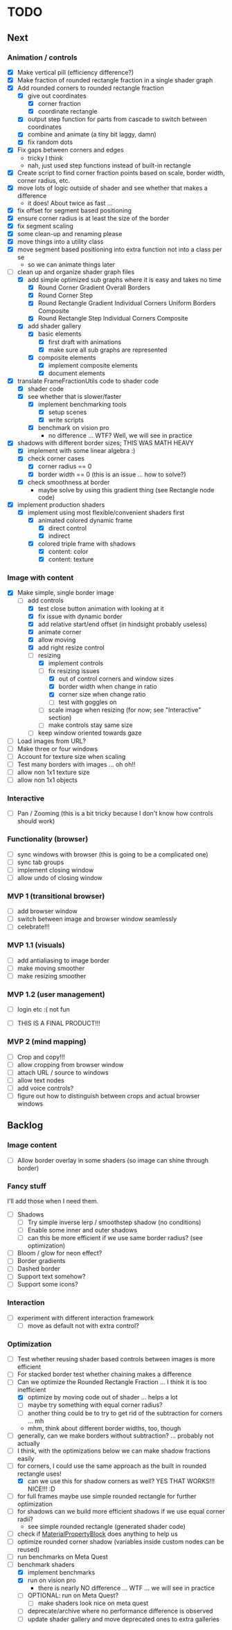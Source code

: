 # TODO

## Next

### Animation / controls

- [x] Make vertical pill (efficiency difference?)
- [x] Make fraction of rounded rectangle fraction in a single shader graph
- [x] Add rounded corners to rounded rectangle fraction
    - [x] give out coordinates
        - [x] corner fraction
        - [x] coordinate rectangle
    - [x] output step function for parts from cascade to switch between coordinates
    - [x] combine and animate (a tiny bit laggy, damn)
    - [x] fix random dots
- [x] Fix gaps between corners and edges 
    - tricky I think
    - nah, just used step functions instead of built-in rectangle
- [x] Create script to find corner fraction points based on scale, border width, corner radius, etc.
- [x] move lots of logic outside of shader and see whether that makes a difference
    - it does! About twice as fast ...
- [x] fix offset for segment based positioning
- [x] ensure corner radius is at least the size of the border
- [x] fix segment scaling
- [x] some clean-up and renaming please
- [x] move things into a utility class
- [x] move segment based positioning into extra function not into a class per se
    - so we can animate things later
- [ ] clean up and organize shader graph files
    - [x] add simple optimized sub graphs where it is easy and takes no time
        - [x] Round Corner Gradient Overall Borders
        - [x] Round Corner Step
        - [x] Round Rectangle Gradient Individual Corners Uniform Borders Composite
        - [x] Round Rectangle Step Individual Corners Composite
    - [x] add shader gallery
        - [x] basic elements
            - [x] first draft with animations
            - [x] make sure all sub graphs are represented
        - [x] composite elements
            - [x] implement composite elements
            - [x] document elements
- [x] translate FrameFractionUtils code to shader code
    - [x] shader code
    - [x] see whether that is slower/faster
        - [x] implement benchmarking tools
            - [x] setup scenes
            - [x] write scripts
        - [x] benchmark on vision pro
            - no difference ... WTF? Well, we will see in practice

- [x] shadows with different border sizes; THIS WAS MATH HEAVY
    - [x] implement with some linear algebra :)
    - [x] check corner cases
        - [x] corner radius == 0
        - [x] border width == 0 (this is an issue ... how to solve?)
    - [x] check smoothness at border
        - maybe solve by using this gradient thing (see Rectangle node code)

- [x] implement production shaders
    - [x] implement using most flexible/convenient shaders first
        - [x] animated colored dynamic frame
            - [x] direct control
            - [x] indirect
        - [x] colored triple frame with shadows
            - [x] content: color
            - [x] content: texture

### Image with content

- [x] Make simple, single border image
    - [ ] add controls
        - [x] test close button animation with looking at it
        - [x] fix issue with dynamic border
        - [x] add relative start/end offset (in hindsight probably useless)
        - [x] animate corner
        - [x] allow moving
        - [x] add right resize control
        - [ ] resizing
            - [x] implement controls
            - [ ] fix resizing issues
                - [x] out of control corners and window sizes
                - [x] border width when change in ratio
                - [x] corner size when change ratio
                - [ ] test with goggles on
            - [ ] scale image when resizing (for now; see "Interactive" section)
            - [ ] make controls stay same size
        - [ ] keep window oriented towards gaze
- [ ] Load images from URL?
- [ ] Make three or four windows
- [ ] Account for texture size when scaling
- [ ] Test many borders with images ... oh oh!!
- [ ] allow non 1x1 texture size
- [ ] allow non 1x1 objects

### Interactive

- [ ] Pan / Zooming (this is a bit tricky because I don't know how controls should work)


### Functionality (browser)

- [ ] sync windows with browser (this is going to be a complicated one)
- [ ] sync tab groups
- [ ] implement closing window
- [ ] allow undo of closing window

### MVP 1 (transitional browser)

- [ ] add browser window
- [ ] switch between image and browser window seamlessly
- [ ] celebrate!!!

### MVP 1.1 (visuals)

- [ ] add antialiasing to image border 
- [ ] make moving smoother 
- [ ] make resizing smoother

### MVP 1.2 (user management)

- [ ] login etc :( not fun
- [ ] THIS IS A FINAL PRODUCT!!!


### MVP 2 (mind mapping)

- [ ] Crop and copy!!!
- [ ] allow cropping from browser window
- [ ] attach URL / source to windows
- [ ] allow text nodes
- [ ] add voice controls?
- [ ] figure out how to distinguish between crops and actual browser windows

## Backlog

### Image content

- [ ] Allow border overlay in some shaders (so image can shine through border)

### Fancy stuff

I'll add those when I need them.

- [ ] Shadows
    - [ ] Try simple inverse lerp / smoothstep shadow (no conditions)
    - [ ] Enable some inner and outer shadows
    - [ ] can this be more efficient if we use same border radius? (see optimization)

- [ ] Bloom / glow for neon effect?
- [ ] Border gradients
- [ ] Dashed border
- [ ] Support text somehow?
- [ ] Support some icons?

### Interaction

- [ ] experiment with different interaction framework
    - [ ] move as default not with extra control?

### Optimization

- [ ] Test whether reusing shader based controls between images is more efficient
- [ ] For stacked border test whether chaining makes a difference
- [ ] Can we optimize the Rounded Rectangle Fraction ... I think it is too inefficient
    - [x] optimize by moving code out of shader ... helps a lot
    - [ ] maybe try something with equal corner radius?
    - [ ] another thing could be to try to get rid of the subtraction for corners ... mh
    - mhm, think about different border widths, too, though
- [ ] generally, can we make borders without subtraction? ... probably not actually
- [ ] I think, with the optimizations below we can make shadow fractions easily
- [ ] for corners, I could use the same approach as the built in rounded rectangle uses!
    - [x] can we use this for shadow corners as well? YES THAT WORKS!!! NICE!!! :D
- [ ] for full frames maybe use simple rounded rectangle for further optimization
- [ ] for shadows can we build more efficient shadows if we use equal corner radii?
    - see simple rounded rectangle (generated shader code)
- [ ] check if [MaterialPropertyBlock](https://docs.unity3d.com/ScriptReference/MaterialPropertyBlock.html) does anything to help us
- [ ] optimize rounded corner shadow (variables inside custom nodes can be reused)
- [ ] run benchmarks on Meta Quest
- [ ] benchmark shaders
    - [x] implement benchmarks
    - [x] run on vision pro
        - there is nearly NO difference ... WTF ... we will see in practice
    - [ ] OPTIONAL: run on Meta Quest?
        - [ ] make shaders look nice on meta quest
    - [ ] deprecate/archive where no performance difference is observed
    - [ ] update shader gallery and move deprecated ones to extra galleries